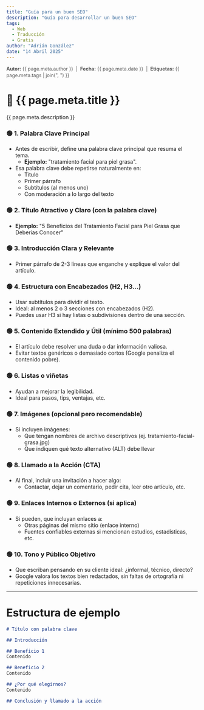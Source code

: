 ```yaml
---
title: "Guía para un buen SEO"
description: "Guía para desarrollar un buen SEO"
tags:
  - Web
  - Traducción
  - Gratis
author: "Adrián González"
date: "14 Abril 2025"
---
```

<div class="metadata" style="font-size: 0.9em; color: #555; margin-bottom: 0.5rem; line-height: 1.4;">
  <span><strong>Autor:</strong> {{ page.meta.author }}</span> &nbsp;|&nbsp;
  <span><strong>Fecha:</strong> {{ page.meta.date }}</span> &nbsp;|&nbsp;
  <span><strong>Etiquetas:</strong> {{ page.meta.tags | join(", ") }}</span>
</div>

# 📅 {{ page.meta.title }}

{{ page.meta.description }}

### 🟢 1. Palabra Clave Principal
- Antes de escribir, define una palabra clave principal que resuma el tema.
  - **Ejemplo:** "tratamiento facial para piel grasa".
- Esa palabra clave debe repetirse naturalmente en:
  - Título
  - Primer párrafo
  - Subtítulos (al menos uno)
  - Con moderación a lo largo del texto

### 🟢 2. Título Atractivo y Claro (con la palabra clave)
- **Ejemplo:** "5 Beneficios del Tratamiento Facial para Piel Grasa que Deberías Conocer"

### 🟢 3. Introducción Clara y Relevante
- Primer párrafo de 2-3 líneas que enganche y explique el valor del artículo.

### 🟢 4. Estructura con Encabezados (H2, H3...)
- Usar subtítulos para dividir el texto.
- Ideal: al menos 2 o 3 secciones con encabezados (H2).
- Puedes usar H3 si hay listas o subdivisiones dentro de una sección.

### 🟢 5. Contenido Extendido y Útil (mínimo 500 palabras)
- El artículo debe resolver una duda o dar información valiosa.
- Evitar textos genéricos o demasiado cortos (Google penaliza el contenido pobre).

### 🟢 6. Listas o viñetas
- Ayudan a mejorar la legibilidad.
- Ideal para pasos, tips, ventajas, etc.

### 🟢 7. Imágenes (opcional pero recomendable)
- Si incluyen imágenes:
  - Que tengan nombres de archivo descriptivos (ej. tratamiento-facial-grasa.jpg)
  - Que indiquen qué texto alternativo (ALT) debe llevar

### 🟢 8. Llamado a la Acción (CTA)
- Al final, incluir una invitación a hacer algo:
  - Contactar, dejar un comentario, pedir cita, leer otro artículo, etc.

### 🟢 9. Enlaces Internos o Externos (si aplica)
- Si pueden, que incluyan enlaces a:
  - Otras páginas del mismo sitio (enlace interno)
  - Fuentes confiables externas si mencionan estudios, estadísticas, etc.

### 🟢 10. Tono y Público Objetivo
- Que escriban pensando en su cliente ideal: ¿informal, técnico, directo?
- Google valora los textos bien redactados, sin faltas de ortografía ni repeticiones innecesarias.

---

# Estructura de ejemplo

```markdown
# Título con palabra clave

## Introducción

## Beneficio 1
Contenido

## Beneficio 2
Contenido

## ¿Por qué elegirnos?
Contenido

## Conclusión y llamado a la acción
```

